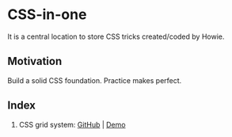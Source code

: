 # CSS-in-one
It is a central location to store CSS tricks created/coded by Howie.

## Motivation
Build a solid CSS foundation. Practice makes perfect.

## Index
1. CSS grid system: [GitHub](https://github.com/HowieWork/CSS-grid-system-with-float) | [Demo](https://howiework.github.io/CSS-grid-system-with-float)
